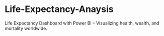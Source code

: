 # Life-Expectancy-Anaysis
Life Expectancy Dashboard with Power BI – Visualizing health, wealth, and mortality worldwide.
